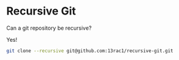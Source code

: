 # Recursive Git

Can a git repository be recursive?

Yes!

```bash
git clone --recursive git@github.com:13rac1/recursive-git.git
```
